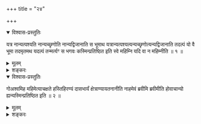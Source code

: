 +++
title = "२४"

+++

<details open><summary>विश्वास-प्रस्तुतिः</summary>

यत्र नान्यत्पश्यति नान्यच्छृणोति नान्यद्विजानाति स भूमाथ
यत्रान्यत्पश्यत्यन्यच्छृणोत्यन्यद्विजानाति
तदल्पं यो वै भूमा तदमृतमथ यदल्पं तन्मर्त्यꣳ स भगवः कस्मिन्प्रतिष्ठित इति
स्वे महिम्नि यदि वा न महिम्नीति ॥ १ ॥
</details>

<details><summary>मूलम्</summary>

यत्र नान्यत्पश्यति नान्यच्छृणोति नान्यद्विजानाति स भूमाथ
यत्रान्यत्पश्यत्यन्यच्छृणोत्यन्यद्विजानाति
तदल्पं यो वै भूमा तदमृतमथ यदल्पं तन्मर्त्यꣳ स भगवः कस्मिन्प्रतिष्ठित इति
स्वे महिम्नि यदि वा न महिम्नीति ॥ १ ॥
</details>

<details><summary>शङ्करः</summary>

किंलक्षणोऽसौ भूमेति, आह — यत्र यस्मिन्भूम्नि तत्त्वे न
अन्यद्द्रष्टव्यमन्येन करणेन द्रष्टा
अन्यो विभक्तो दृश्यात्पश्यति । तथा नान्यच्छृणोति ।
नामरूपयोरेवान्तर्भावाद्विषयभेदस्य
तद्ग्राहकयोरेवेह दर्शनश्रवणयोर्ग्रहणम् अन्येषां च उपलक्षणार्थत्वेन ।
मननं तु अत्रोक्तं द्रष्टव्यं नान्यन्मनुत इति, प्रायशो
मननपूर्वकत्वाद्विज्ञानस्य । तथा नान्यद्विजानाति ।
एवंलक्षणो यः स भूमा । किमत्र प्रसिद्धान्यदर्शनाभावो भूम्न्युच्यते
नान्यत्पश्यतीत्यादिना, अथ अन्यन्न पश्यति, आत्मानं
पश्यतीत्येतत् । किञ्चातः ?
यद्यन्यदर्शनाद्यभावमात्रमित्युच्यते,
तदा द्वैतसंव्यवहारविलक्षणो भूमेत्युक्तं भवति । अथ
अन्यदर्शनविशेषप्रतिषेधेन
आत्मानं पश्यतीत्युच्यते, तदैकस्मिन्नेव क्रियाकारकफलभेदोऽभ्युपगतो
भवेत् । यद्येवं को दोषः स्यात् ? नन्वयमेव दोषः —
संसारानिवृत्तिः । क्रियाकारकफलभेदो हि
संसार इति आत्मैकत्वे एव क्रियाकारकफलभेदः संसारविलक्षण इति चेत् ,
न, आत्मनो निर्विशेषैकत्वाभ्युपगमे दर्शनादिक्रियाकारकफलभेदाभ्युपगमस्य
शब्दमात्रत्वात् । अन्यदर्शनाद्यभावोक्तिपक्षेऽपि यत्र इति अन्यन्न
पश्यति इति च विशेषणे अनर्थके स्यातामिति चेत् — दृश्यते हि लोके यत्र
शून्ये गृहेऽन्यन्न पश्यतीत्युक्ते स्तम्भादीनात्मानं च न न
पश्यतीति गम्यते ; एवमिहापीति चेत् , न,
तत्त्वमसीत्येकत्वोपदेशादधिकरणाधिकर्तव्यभेदानुपपत्तेः ।
तथा सदेकमेवाद्वितीयं सत्यमिति षष्ठे निर्धारितत्वात् । ‘अदृश्येऽनात्म्ये’
(तै. उ. २ । ७ । १) ‘न सन्दृशे तिष्ठति रूपमस्य’ (तै. ना. १ । ३)
‘विज्ञातारमरे केन विजानीयात्’ (छा. उ. २ । ४ । १४)
इत्यादिश्रुतिभ्यः स्वात्मनि दर्शनाद्यनुपपत्तिः । यत्र इति
विशेषणमनर्थकं प्राप्तमिति चेत् , न,
अविद्याकृतभेदापेक्षत्वात् , यथा
सत्यैकत्वाद्वितीयत्वबुद्धिं प्रकृतामपेक्ष्य सदेकमेवाद्वितीयमिति
सङ्ख्याद्यनर्हमप्युच्यते, एवं भूम्न्येकस्मिन्नेव यत्र इति
विशेषणम् । अविद्यावस्थायामन्यदर्शनानुवादेन च
भूम्नस्तदभावत्वलक्षणस्य विवक्षितत्वात्
नान्यत्पश्यति इति विशेषणम् ।
तस्मात्संसारव्यवहारो भूम्नि
नास्तीति समुदायार्थः । अथ यत्राविद्याविषये
अन्योऽन्येनान्यत्पश्यतीति
तदल्पम् अविद्याकालभावीत्यर्थः ; यथा स्वप्नदृश्यं वस्तु
प्राक् प्रबोधात्तत्कालभावीति, तद्वत् । तत एव तन्मर्त्यं विनाशि
स्वप्नवस्तुवदेव । तद्विपरीतो भूमा यस्तदमृतम् । तच्छब्दः अमृतत्वपरः ;
स तर्हि एवंलक्षणो भूमा हे भगवन् कस्मिन्प्रतिष्ठित इति उक्तवन्तं नारदं
प्रत्याह सनत्कुमारः — स्वे महिम्नीति स्वे आत्मीये महिम्नि
माहात्म्ये विभूतौ प्रतिष्ठितो भूमा । यदि
प्रतिष्ठामिच्छसि क्वचित् , यदि वा परमार्थमेव
पृच्छसि, न महिम्न्यपि प्रतिष्ठित इति ब्रूमः ; अप्रतिष्ठितः अनाश्रितो
भूमा क्वचिदपीत्यर्थः ॥
</details>

<details open><summary>विश्वास-प्रस्तुतिः</summary>

गोअश्वमिह महिमेत्याचक्षते हस्तिहिरण्यं दासभार्यं क्षेत्राण्यायतनानीति
नाहमेवं ब्रवीमि ब्रवीमीति होवाचान्यो ह्यन्यस्मिन्प्रतिष्ठित इति ॥
२ ॥
</details>

<details><summary>मूलम्</summary>

गोअश्वमिह महिमेत्याचक्षते हस्तिहिरण्यं दासभार्यं क्षेत्राण्यायतनानीति
नाहमेवं ब्रवीमि ब्रवीमीति होवाचान्यो ह्यन्यस्मिन्प्रतिष्ठित इति ॥
२ ॥
</details>

<details><summary>शङ्करः</summary>

यदि स्वमहिम्नि प्रतिष्ठितः भूमा, कथं तर्ह्यप्रतिष्ठ उच्यते ? शृणु—
गोअश्वादीह महीमेत्याचक्षते । गावश्चाश्वाश्च गोअश्वं
द्वन्द्वैकवद्भावः । सर्वत्र गवाश्वादि महिमेति
प्रसिद्धम् । तदाश्रितः तत्प्रतिष्ठश्चैत्रो भवति यथा,
नाहमेवं स्वतोऽन्यं महिमानमाश्रितो भूमा चैत्रवदिति ब्रवीमि, अत्र
हेतुत्वेन अन्यो ह्यन्यस्मिन्प्रतिष्ठित इति व्यवहितेन
सम्बन्धः । किन्त्वेवं ब्रवीमीति ह उवाच — स एवेत्यादि
॥

इति चतुर्विंशखण्डभाष्यम् ॥
</details>

